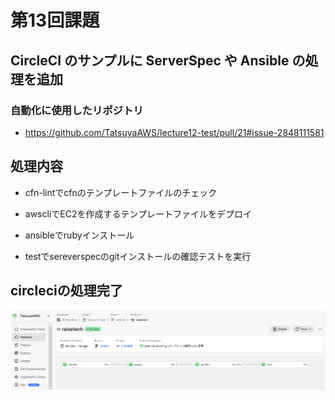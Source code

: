 # 第13回課題

## CircleCI のサンプルに ServerSpec や Ansible の処理を追加

### 自動化に使用したリポジトリ
- https://github.com/TatsuyaAWS/lecture12-test/pull/21#issue-2848111581

## 処理内容

- cfn-lintでcfnのテンプレートファイルのチェック

- awscliでEC2を作成するテンプレートファイルをデプロイ

- ansibleでrubyインストール

- testでsereverspecのgitインストールの確認テストを実行

## circleciの処理完了

![circleciの処理完了](images13/circleci.png)
